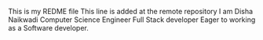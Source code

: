 This is my REDME file
This line is added at the remote repository
I am Disha Naikwadi Computer Science Engineer
Full Stack developer
Eager to working as a Software developer.
